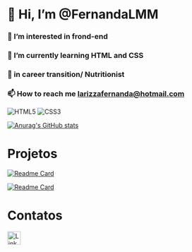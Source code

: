 # 👋 Hi, I’m @FernandaLMM

### 👀 I’m interested in frond-end 

### 🌱 I’m currently learning HTML and CSS

### 💞️ in career transition/ Nutritionist

### 📫 How to reach me larizzafernanda@hotmail.com

![HTML5](https://img.shields.io/badge/HTML5-E34F26?style=for-the-badge&logo=html5&logoColor=white)
![CSS3](https://img.shields.io/badge/CSS3-1572B6?style=for-the-badge&logo=css3&logoColor=white)

<!---
FernandaLMM/FernandaLMM is a ✨ special ✨ repository because its `README.md` (this file) appears on your GitHub profile.
You can click the Preview link to take a look at your changes.
--->
[![Anurag's GitHub stats](https://github-readme-stats.vercel.app/api?username=FernandaLMM)](https://github.com/anuraghazra/github-readme-stats)


# Projetos 

[![Readme Card](https://github-readme-stats.vercel.app/api/pin/?username=FernandaLMM&repo=FernandaLMM.github.io)](https://github.com/anuraghazra/github-readme-stats)

[![Readme Card](https://github-readme-stats.vercel.app/api/pin/?username=FernandaLMM&repo=Certificard)](https://github.com/anuraghazra/github-readme-stats)

# Contatos

[<img src='https://img.shields.io/badge/LinkedIn-0077B5?style=for-the-badge&logo=linkedin&logoColor=white' alt= 'Linkedin' height='30'>](linkedin.com/in/fernanda-larizza-m-moraes)
